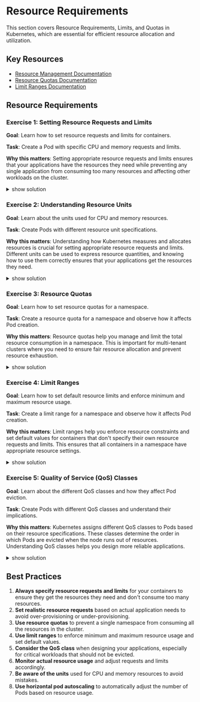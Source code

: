 # Resource Requirements

This section covers Resource Requirements, Limits, and Quotas in Kubernetes, which are essential for efficient resource allocation and utilization.

## Key Resources

- [Resource Management Documentation](https://kubernetes.io/docs/concepts/configuration/manage-resources-containers/)
- [Resource Quotas Documentation](https://kubernetes.io/docs/concepts/policy/resource-quotas/)
- [Limit Ranges Documentation](https://kubernetes.io/docs/concepts/policy/limit-range/)

## Resource Requirements

### Exercise 1: Setting Resource Requests and Limits

**Goal**: Learn how to set resource requests and limits for containers.

**Task**: Create a Pod with specific CPU and memory requests and limits.

**Why this matters**: Setting appropriate resource requests and limits ensures that your applications have the resources they need while preventing any single application from consuming too many resources and affecting other workloads on the cluster.

<details><summary>show solution</summary>
<p>

**Step 1: Create a Pod with resource requests and limits**

Create a file named `pod-resources.yaml`:

```yaml
apiVersion: v1
kind: Pod
metadata:
  name: resource-demo
spec:
  containers:
  - name: resource-demo-ctr
    image: nginx
    resources:
      requests:
        memory: "64Mi"
        cpu: "250m"
      limits:
        memory: "128Mi"
        cpu: "500m"
```

Apply the configuration:

```bash
kubectl apply -f pod-resources.yaml
```

**Step 2: Verify the resource settings**

```bash
kubectl describe pod resource-demo
```

Look for the "Containers" section, which should show the resource requests and limits.

**What this does**:

- `requests.memory: "64Mi"`: The container needs at least 64 MiB of memory to run
- `requests.cpu: "250m"`: The container needs at least 0.25 CPU cores to run
- `limits.memory: "128Mi"`: The container is not allowed to use more than 128 MiB of memory
- `limits.cpu: "500m"`: The container is not allowed to use more than 0.5 CPU cores

The scheduler uses the requests to find a node with enough resources, while the limits prevent the container from using more than the specified amount of resources.

</p>
</details>

### Exercise 2: Understanding Resource Units

**Goal**: Learn about the units used for CPU and memory resources.

**Task**: Create Pods with different resource unit specifications.

**Why this matters**: Understanding how Kubernetes measures and allocates resources is crucial for setting appropriate resource requests and limits. Different units can be used to express resource quantities, and knowing how to use them correctly ensures that your applications get the resources they need.

<details><summary>show solution</summary>
<p>

**Step 1: Create a Pod with CPU resources specified in different units**

Create a file named `cpu-units.yaml`:

```yaml
apiVersion: v1
kind: Pod
metadata:
  name: cpu-units-demo
spec:
  containers:
  - name: cpu-millicores
    image: busybox
    command: ["sh", "-c", "sleep 3600"]
    resources:
      requests:
        cpu: "250m"  # 250 millicores = 0.25 CPU cores
      limits:
        cpu: "500m"  # 500 millicores = 0.5 CPU cores
  - name: cpu-cores
    image: busybox
    command: ["sh", "-c", "sleep 3600"]
    resources:
      requests:
        cpu: "0.25"  # 0.25 CPU cores = 250 millicores
      limits:
        cpu: "0.5"   # 0.5 CPU cores = 500 millicores
```

Apply the configuration:

```bash
kubectl apply -f cpu-units.yaml
```

**Step 2: Create a Pod with memory resources specified in different units**

Create a file named `memory-units.yaml`:

```yaml
apiVersion: v1
kind: Pod
metadata:
  name: memory-units-demo
spec:
  containers:
  - name: memory-bytes
    image: busybox
    command: ["sh", "-c", "sleep 3600"]
    resources:
      requests:
        memory: "67108864"  # 64 MiB in bytes
      limits:
        memory: "134217728"  # 128 MiB in bytes
  - name: memory-mebibytes
    image: busybox
    command: ["sh", "-c", "sleep 3600"]
    resources:
      requests:
        memory: "64Mi"  # 64 MiB
      limits:
        memory: "128Mi"  # 128 MiB
  - name: memory-gigabytes
    image: busybox
    command: ["sh", "-c", "sleep 3600"]
    resources:
      requests:
        memory: "0.064Gi"  # 0.064 GiB = 64 MiB
      limits:
        memory: "0.125Gi"  # 0.125 GiB = 128 MiB
```

Apply the configuration:

```bash
kubectl apply -f memory-units.yaml
```

**Step 3: Verify the resource settings**

```bash
kubectl describe pod cpu-units-demo
kubectl describe pod memory-units-demo
```

**What this does**:

- CPU units:
  - `250m` = 250 millicores = 0.25 CPU cores
  - `0.25` = 0.25 CPU cores = 250 millicores
- Memory units:
  - `67108864` = 64 MiB in bytes
  - `64Mi` = 64 MiB
  - `0.064Gi` = 0.064 GiB = 64 MiB

This demonstrates the different ways to specify CPU and memory resources in Kubernetes.

</p>
</details>

### Exercise 3: Resource Quotas

**Goal**: Learn how to set resource quotas for a namespace.

**Task**: Create a resource quota for a namespace and observe how it affects Pod creation.

**Why this matters**: Resource quotas help you manage and limit the total resource consumption in a namespace. This is important for multi-tenant clusters where you need to ensure fair resource allocation and prevent resource exhaustion.

<details><summary>show solution</summary>
<p>

**Step 1: Create a namespace**

```bash
kubectl create namespace quota-demo
```

**Step 2: Create a resource quota for the namespace**

Create a file named `resource-quota.yaml`:

```yaml
apiVersion: v1
kind: ResourceQuota
metadata:
  name: demo-quota
  namespace: quota-demo
spec:
  hard:
    pods: "5"
    requests.cpu: "1"
    requests.memory: 1Gi
    limits.cpu: "2"
    limits.memory: 2Gi
```

Apply the configuration:

```bash
kubectl apply -f resource-quota.yaml
```

**Step 3: Verify the resource quota**

```bash
kubectl describe resourcequota demo-quota -n quota-demo
```

**Step 4: Create a Pod that fits within the quota**

Create a file named `pod-within-quota.yaml`:

```yaml
apiVersion: v1
kind: Pod
metadata:
  name: within-quota
  namespace: quota-demo
spec:
  containers:
  - name: main
    image: nginx
    resources:
      requests:
        memory: "256Mi"
        cpu: "200m"
      limits:
        memory: "512Mi"
        cpu: "400m"
```

Apply the configuration:

```bash
kubectl apply -f pod-within-quota.yaml
```

**Step 5: Create a Pod that exceeds the quota**

Create a file named `pod-exceeds-quota.yaml`:

```yaml
apiVersion: v1
kind: Pod
metadata:
  name: exceeds-quota
  namespace: quota-demo
spec:
  containers:
  - name: main
    image: nginx
    resources:
      requests:
        memory: "2Gi"
        cpu: "2"
      limits:
        memory: "4Gi"
        cpu: "4"
```

Apply the configuration:

```bash
kubectl apply -f pod-exceeds-quota.yaml
```

This should fail because it exceeds the quota.

**What this does**:

- Creates a namespace with a resource quota that limits:
  - The number of Pods to 5
  - Total CPU requests to 1 core
  - Total memory requests to 1 GiB
  - Total CPU limits to 2 cores
  - Total memory limits to 2 GiB
- Creates a Pod that fits within the quota
- Attempts to create a Pod that exceeds the quota, which fails

This demonstrates how resource quotas can be used to control resource usage in a namespace.

</p>
</details>

### Exercise 4: Limit Ranges

**Goal**: Learn how to set default resource limits and enforce minimum and maximum resource usage.

**Task**: Create a limit range for a namespace and observe how it affects Pod creation.

**Why this matters**: Limit ranges help you enforce resource constraints and set default values for containers that don't specify their own resource requests and limits. This ensures that all containers in a namespace have appropriate resource settings.

<details><summary>show solution</summary>
<p>

**Step 1: Create a namespace**

```bash
kubectl create namespace limitrange-demo
```

**Step 2: Create a limit range for the namespace**

Create a file named `limit-range.yaml`:

```yaml
apiVersion: v1
kind: LimitRange
metadata:
  name: demo-limits
  namespace: limitrange-demo
spec:
  limits:
  - type: Container
    default:
      cpu: 500m
      memory: 256Mi
    defaultRequest:
      cpu: 200m
      memory: 128Mi
    min:
      cpu: 100m
      memory: 64Mi
    max:
      cpu: 1
      memory: 512Mi
```

Apply the configuration:

```bash
kubectl apply -f limit-range.yaml
```

**Step 3: Verify the limit range**

```bash
kubectl describe limitrange demo-limits -n limitrange-demo
```

**Step 4: Create a Pod without specifying resource requirements**

Create a file named `pod-no-resources.yaml`:

```yaml
apiVersion: v1
kind: Pod
metadata:
  name: no-resources
  namespace: limitrange-demo
spec:
  containers:
  - name: main
    image: nginx
```

Apply the configuration:

```bash
kubectl apply -f pod-no-resources.yaml
```

**Step 5: Verify that the default resource requirements were applied**

```bash
kubectl describe pod no-resources -n limitrange-demo
```

Look for the "Containers" section, which should show the default resource requests and limits.

**Step 6: Create a Pod with resource requirements below the minimum**

Create a file named `pod-below-min.yaml`:

```yaml
apiVersion: v1
kind: Pod
metadata:
  name: below-min
  namespace: limitrange-demo
spec:
  containers:
  - name: main
    image: nginx
    resources:
      requests:
        memory: "32Mi"
        cpu: "50m"
      limits:
        memory: "64Mi"
        cpu: "100m"
```

Apply the configuration:

```bash
kubectl apply -f pod-below-min.yaml
```

This should fail because the resource requests are below the minimum.

**What this does**:

- Creates a namespace with a limit range that:
  - Sets default resource limits (500m CPU, 256Mi memory)
  - Sets default resource requests (200m CPU, 128Mi memory)
  - Sets minimum resource requirements (100m CPU, 64Mi memory)
  - Sets maximum resource limits (1 CPU, 512Mi memory)
- Creates a Pod without specifying resource requirements, which gets the default values
- Attempts to create a Pod with resource requirements below the minimum, which fails

This demonstrates how limit ranges can be used to enforce resource constraints and set default values.

</p>
</details>

### Exercise 5: Quality of Service (QoS) Classes

**Goal**: Learn about the different QoS classes and how they affect Pod eviction.

**Task**: Create Pods with different QoS classes and understand their implications.

**Why this matters**: Kubernetes assigns different QoS classes to Pods based on their resource specifications. These classes determine the order in which Pods are evicted when the node runs out of resources. Understanding QoS classes helps you design more reliable applications.

<details><summary>show solution</summary>
<p>

**Step 1: Create a Pod with Guaranteed QoS class**

Create a file named `guaranteed-qos.yaml`:

```yaml
apiVersion: v1
kind: Pod
metadata:
  name: guaranteed-qos
spec:
  containers:
  - name: main
    image: nginx
    resources:
      requests:
        memory: "256Mi"
        cpu: "500m"
      limits:
        memory: "256Mi"
        cpu: "500m"
```

Apply the configuration:

```bash
kubectl apply -f guaranteed-qos.yaml
```

**Step 2: Create a Pod with Burstable QoS class**

Create a file named `burstable-qos.yaml`:

```yaml
apiVersion: v1
kind: Pod
metadata:
  name: burstable-qos
spec:
  containers:
  - name: main
    image: nginx
    resources:
      requests:
        memory: "128Mi"
        cpu: "250m"
      limits:
        memory: "256Mi"
        cpu: "500m"
```

Apply the configuration:

```bash
kubectl apply -f burstable-qos.yaml
```

**Step 3: Create a Pod with BestEffort QoS class**

Create a file named `besteffort-qos.yaml`:

```yaml
apiVersion: v1
kind: Pod
metadata:
  name: besteffort-qos
spec:
  containers:
  - name: main
    image: nginx
```

Apply the configuration:

```bash
kubectl apply -f besteffort-qos.yaml
```

**Step 4: Verify the QoS classes**

```bash
kubectl get pods guaranteed-qos burstable-qos besteffort-qos -o custom-columns=NAME:.metadata.name,QOS:.status.qosClass
```

You should see:
- `guaranteed-qos` with QoS class `Guaranteed`
- `burstable-qos` with QoS class `Burstable`
- `besteffort-qos` with QoS class `BestEffort`

**What this does**:

- Creates a Pod with Guaranteed QoS class:
  - Memory requests equal to memory limits
  - CPU requests equal to CPU limits
- Creates a Pod with Burstable QoS class:
  - Memory requests less than memory limits
  - CPU requests less than CPU limits
- Creates a Pod with BestEffort QoS class:
  - No resource requests or limits specified

The QoS class affects the order in which Pods are evicted when the node runs out of resources:
1. BestEffort Pods are evicted first
2. Burstable Pods are evicted next
3. Guaranteed Pods are evicted last

This helps you understand how to design your applications for different levels of reliability.

</p>
</details>

## Best Practices

1. **Always specify resource requests and limits** for your containers to ensure they get the resources they need and don't consume too many resources.
2. **Set realistic resource requests** based on actual application needs to avoid over-provisioning or under-provisioning.
3. **Use resource quotas** to prevent a single namespace from consuming all the resources in the cluster.
4. **Use limit ranges** to enforce minimum and maximum resource usage and set default values.
5. **Consider the QoS class** when designing your applications, especially for critical workloads that should not be evicted.
6. **Monitor actual resource usage** and adjust requests and limits accordingly.
7. **Be aware of the units** used for CPU and memory resources to avoid mistakes.
8. **Use horizontal pod autoscaling** to automatically adjust the number of Pods based on resource usage.
